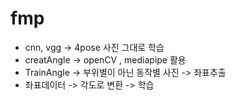 # fmp
- cnn, vgg -> 4pose 사진 그대로 학습
- creatAngle -> openCV , mediapipe 활용 
- TrainAngle -> 부위별이 아닌 동작별 사진 -> 좌표추출
- 좌표데이터 -> 각도로 변환 -> 학습
